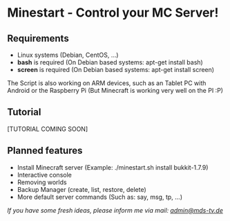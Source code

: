 Minestart - Control your MC Server!
===================================

Requirements
------------

* Linux systems (Debian, CentOS, ...)
* __bash__ is required (On Debian based systems: apt-get install bash)
* __screen__ is required (On Debian based systems: apt-get install screen)

The Script is also working on ARM devices, such as an Tablet PC with Android or
the Raspberry Pi (But Minecraft is working very well on the PI :P)

Tutorial
--------

[TUTORIAL COMING SOON]

Planned features
----------------

* Install Minecraft server (Example: ./minestart.sh install bukkit-1.7.9)
* Interactive console
* Removing worlds
* Backup Manager (create, list, restore, delete)
* More default server commands (Such as: say, msg, tp, ...)

_If you have some fresh ideas, please inform me via mail: [admin@mds-tv.de](mailto:admin@mds-tv "Mail the developer")_

